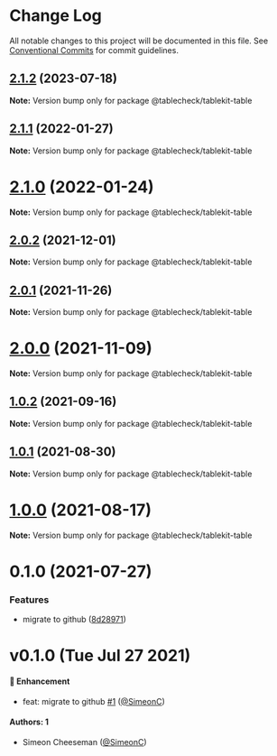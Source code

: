 # Change Log

All notable changes to this project will be documented in this file.
See [Conventional Commits](https://conventionalcommits.org) for commit guidelines.

## [2.1.2](https://github.com/tablecheck/tablekit/compare/@tablecheck/tablekit-table@2.1.1...@tablecheck/tablekit-table@2.1.2) (2023-07-18)

**Note:** Version bump only for package @tablecheck/tablekit-table





## [2.1.1](https://github.com/tablecheck/tablekit/compare/@tablecheck/tablekit-table@2.1.0...@tablecheck/tablekit-table@2.1.1) (2022-01-27)

**Note:** Version bump only for package @tablecheck/tablekit-table





# [2.1.0](https://github.com/tablecheck/tablekit/compare/@tablecheck/tablekit-table@2.0.2...@tablecheck/tablekit-table@2.1.0) (2022-01-24)

**Note:** Version bump only for package @tablecheck/tablekit-table





## [2.0.2](https://github.com/tablecheck/tablekit/compare/@tablecheck/tablekit-table@2.0.1...@tablecheck/tablekit-table@2.0.2) (2021-12-01)

**Note:** Version bump only for package @tablecheck/tablekit-table





## [2.0.1](https://github.com/tablecheck/tablekit/compare/@tablecheck/tablekit-table@2.0.0...@tablecheck/tablekit-table@2.0.1) (2021-11-26)

**Note:** Version bump only for package @tablecheck/tablekit-table





# [2.0.0](https://github.com/tablecheck/tablekit/compare/@tablecheck/tablekit-table@1.0.2...@tablecheck/tablekit-table@2.0.0) (2021-11-09)

**Note:** Version bump only for package @tablecheck/tablekit-table





## [1.0.2](https://github.com/tablecheck/tablekit/compare/@tablecheck/tablekit-table@1.0.1...@tablecheck/tablekit-table@1.0.2) (2021-09-16)

**Note:** Version bump only for package @tablecheck/tablekit-table





## [1.0.1](https://github.com/tablecheck/tablekit/compare/@tablecheck/tablekit-table@1.0.0...@tablecheck/tablekit-table@1.0.1) (2021-08-30)

**Note:** Version bump only for package @tablecheck/tablekit-table





# [1.0.0](https://github.com/tablecheck/tablekit/compare/@tablecheck/tablekit-table@0.1.0...@tablecheck/tablekit-table@1.0.0) (2021-08-17)

**Note:** Version bump only for package @tablecheck/tablekit-table





# 0.1.0 (2021-07-27)


### Features

* migrate to github ([8d28971](https://github.com/tablecheck/tablekit/commit/8d28971175010fcb2a3cd9c48a749e7af1bdc9f9))





# v0.1.0 (Tue Jul 27 2021)

#### 🚀 Enhancement

- feat: migrate to github [#1](https://github.com/tablecheck/tablekit/pull/1) ([@SimeonC](https://github.com/SimeonC))

#### Authors: 1

- Simeon Cheeseman ([@SimeonC](https://github.com/SimeonC))
